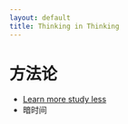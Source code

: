 ```yaml
---
layout: default
title: Thinking in Thinking
---
```


# 方法论
* [Learn more study less](learn_more_study_less.html)
* 暗时间
